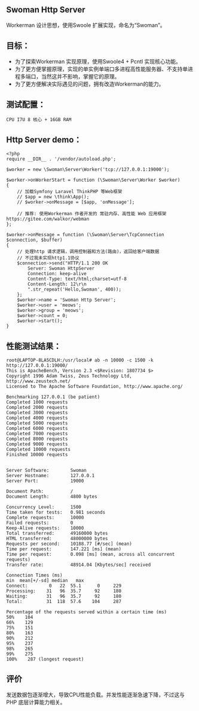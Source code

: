 ## Swoman Http Server 

Workerman 设计思想，使用Swoole 扩展实现，命名为“Swoman”。

## 目标：
- 为了探索Workerman 实现原理，使用Swoole4 + Pcntl 实现核心功能。
- 为了更方便掌握原理，实现的单实例单端口多进程高性能服务器、不支持单进程多端口，当然这并不影响，掌握它的原理。
- 为了更方便解决实际遇见的问题，拥有改造Workerman的能力。

## 测试配置：
    CPU I7U 8 核心 + 16GB RAM
## Http Server demo：
    <?php
    require __DIR__ . '/vendor/autoload.php';

    $worker = new \Swoman\Server\Worker('tcp://127.0.0.1:19000');
    
    $worker->onWorkerStart = function (\Swoman\Server\Worker $worker)
    {
        // 加载Symfony Laravel ThinkPHP 等Web框架
        // $app = new \think\App();
        // $worker->onMessage = [$app, 'onMessage'];
    
        // 推荐: 使用Workerman 作者开发的 常驻内存、高性能 Web 应用框架 https://gitee.com/walkor/webman
    };
    
    $worker->onMessage = function (\Swoman\Server\TcpConnection $connection, $buffer)
    {
        // 处理http 请求逻辑，调用控制器和方法(路由)，返回给客户端数据
        // 不过我未实现http1.1协议
        $connection->send("HTTP/1.1 200 OK
            Server: Swoman HttpServer
            Connection: keep-alive
            Content-Type: text/html;charset=utf-8
            Content-Length: 12\r\n
            ".str_repeat('Hello,Swoman', 400));
        };
        $worker->name = 'Swoman Http Server';
        $worker->user = 'meows';
        $worker->group = 'meows';
        $worker->count = 0;
        $worker->start();
    }

## 性能测试结果：

    root@LAPTOP-8LA5CDLH:/usr/local# ab -n 10000 -c 1500 -k http://127.0.0.1:19000/
    This is ApacheBench, Version 2.3 <$Revision: 1807734 $>
    Copyright 1996 Adam Twiss, Zeus Technology Ltd, http://www.zeustech.net/
    Licensed to The Apache Software Foundation, http://www.apache.org/
    
    Benchmarking 127.0.0.1 (be patient)
    Completed 1000 requests
    Completed 2000 requests
    Completed 3000 requests
    Completed 4000 requests
    Completed 5000 requests
    Completed 6000 requests
    Completed 7000 requests
    Completed 8000 requests
    Completed 9000 requests
    Completed 10000 requests
    Finished 10000 requests
    
    
    Server Software:        Swoman
    Server Hostname:        127.0.0.1
    Server Port:            19000
    
    Document Path:          /
    Document Length:        4800 bytes
    
    Concurrency Level:      1500
    Time taken for tests:   0.981 seconds
    Complete requests:      10000
    Failed requests:        0
    Keep-Alive requests:    10000
    Total transferred:      49160000 bytes
    HTML transferred:       48000000 bytes
    Requests per second:    10188.77 [#/sec] (mean)
    Time per request:       147.221 [ms] (mean)
    Time per request:       0.098 [ms] (mean, across all concurrent requests)
    Transfer rate:          48914.04 [Kbytes/sec] received
    
    Connection Times (ms)
    min  mean[+/-sd] median   max
    Connect:        0   22  55.1      0     229
    Processing:    31   96  35.7     92     180
    Waiting:       31   96  35.7     92     180
    Total:         31  118  57.6    104     287
    
    Percentage of the requests served within a certain time (ms)
    50%    104
    66%    129
    75%    151
    80%    163
    90%    212
    95%    237
    98%    265
    99%    275
    100%    287 (longest request)

评价
---- 
发送数据包逐渐增大，导致CPU性能负载。并发性能逐渐急速下降，不过这与PHP 底层计算能力相关。

